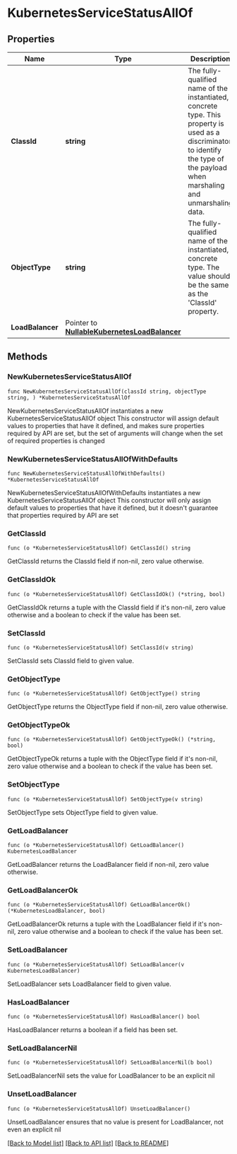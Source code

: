 # KubernetesServiceStatusAllOf

## Properties

Name | Type | Description | Notes
------------ | ------------- | ------------- | -------------
**ClassId** | **string** | The fully-qualified name of the instantiated, concrete type. This property is used as a discriminator to identify the type of the payload when marshaling and unmarshaling data. | [default to "kubernetes.ServiceStatus"]
**ObjectType** | **string** | The fully-qualified name of the instantiated, concrete type. The value should be the same as the &#39;ClassId&#39; property. | [default to "kubernetes.ServiceStatus"]
**LoadBalancer** | Pointer to [**NullableKubernetesLoadBalancer**](kubernetes.LoadBalancer.md) |  | [optional] 

## Methods

### NewKubernetesServiceStatusAllOf

`func NewKubernetesServiceStatusAllOf(classId string, objectType string, ) *KubernetesServiceStatusAllOf`

NewKubernetesServiceStatusAllOf instantiates a new KubernetesServiceStatusAllOf object
This constructor will assign default values to properties that have it defined,
and makes sure properties required by API are set, but the set of arguments
will change when the set of required properties is changed

### NewKubernetesServiceStatusAllOfWithDefaults

`func NewKubernetesServiceStatusAllOfWithDefaults() *KubernetesServiceStatusAllOf`

NewKubernetesServiceStatusAllOfWithDefaults instantiates a new KubernetesServiceStatusAllOf object
This constructor will only assign default values to properties that have it defined,
but it doesn't guarantee that properties required by API are set

### GetClassId

`func (o *KubernetesServiceStatusAllOf) GetClassId() string`

GetClassId returns the ClassId field if non-nil, zero value otherwise.

### GetClassIdOk

`func (o *KubernetesServiceStatusAllOf) GetClassIdOk() (*string, bool)`

GetClassIdOk returns a tuple with the ClassId field if it's non-nil, zero value otherwise
and a boolean to check if the value has been set.

### SetClassId

`func (o *KubernetesServiceStatusAllOf) SetClassId(v string)`

SetClassId sets ClassId field to given value.


### GetObjectType

`func (o *KubernetesServiceStatusAllOf) GetObjectType() string`

GetObjectType returns the ObjectType field if non-nil, zero value otherwise.

### GetObjectTypeOk

`func (o *KubernetesServiceStatusAllOf) GetObjectTypeOk() (*string, bool)`

GetObjectTypeOk returns a tuple with the ObjectType field if it's non-nil, zero value otherwise
and a boolean to check if the value has been set.

### SetObjectType

`func (o *KubernetesServiceStatusAllOf) SetObjectType(v string)`

SetObjectType sets ObjectType field to given value.


### GetLoadBalancer

`func (o *KubernetesServiceStatusAllOf) GetLoadBalancer() KubernetesLoadBalancer`

GetLoadBalancer returns the LoadBalancer field if non-nil, zero value otherwise.

### GetLoadBalancerOk

`func (o *KubernetesServiceStatusAllOf) GetLoadBalancerOk() (*KubernetesLoadBalancer, bool)`

GetLoadBalancerOk returns a tuple with the LoadBalancer field if it's non-nil, zero value otherwise
and a boolean to check if the value has been set.

### SetLoadBalancer

`func (o *KubernetesServiceStatusAllOf) SetLoadBalancer(v KubernetesLoadBalancer)`

SetLoadBalancer sets LoadBalancer field to given value.

### HasLoadBalancer

`func (o *KubernetesServiceStatusAllOf) HasLoadBalancer() bool`

HasLoadBalancer returns a boolean if a field has been set.

### SetLoadBalancerNil

`func (o *KubernetesServiceStatusAllOf) SetLoadBalancerNil(b bool)`

 SetLoadBalancerNil sets the value for LoadBalancer to be an explicit nil

### UnsetLoadBalancer
`func (o *KubernetesServiceStatusAllOf) UnsetLoadBalancer()`

UnsetLoadBalancer ensures that no value is present for LoadBalancer, not even an explicit nil

[[Back to Model list]](../README.md#documentation-for-models) [[Back to API list]](../README.md#documentation-for-api-endpoints) [[Back to README]](../README.md)


